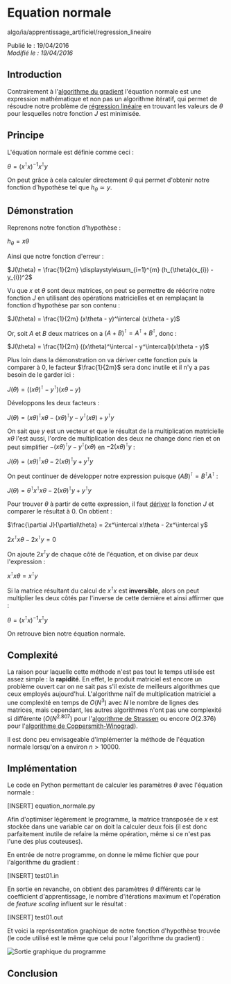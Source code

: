 Equation normale
================
algo/ia/apprentissage_artificiel/regression_lineaire

Publié le : 19/04/2016  
*Modifié le : 19/04/2016*

## Introduction

Contrairement à l'[algorithme du gradient](/algo/ia/apprentissage_artificiel/regression_lineaire/algo_gradient.html) l'équation normale est une expression mathématique et non pas un algorithme itératif, qui permet de résoudre notre problème de [régression linéaire](/algo/ia/apprentissage_artificiel/regression_lineaire.html) en trouvant les valeurs de $\theta$ pour lesquelles notre fonction $J$ est minimisée.

## Principe

L'équation normale est définie comme ceci :

$\theta = (x^\intercal x)^{-1} x^\intercal y$

On peut grâce à cela calculer directement $\theta$ qui permet d'obtenir notre fonction d'hypothèse tel que $h_{\theta} \simeq y$.

## Démonstration

Reprenons notre fonction d'hypothèse :

$h_{\theta} = x\theta$

Ainsi que notre fonction d'erreur :

$J(\theta) = \frac{1}{2m} \displaystyle\sum_{i=1}^{m} (h_{\theta}(x_{i}) - y_{i})^2$

Vu que $x$ et $\theta$ sont deux matrices, on peut se permettre de réécrire notre fonction $J$ en utilisant des opérations matricielles et en remplaçant la fonction d'hypothèse par son contenu :

$J(\theta) = \frac{1}{2m} (x\theta - y)^\intercal (x\theta - y)$

Or, soit $A$ et $B$ deux matrices on a $(A + B)^\intercal = A^\intercal + B^\intercal$, donc :

$J(\theta) = \frac{1}{2m} ((x\theta)^\intercal - y^\intercal)(x\theta - y)$

Plus loin dans la démonstration on va dériver cette fonction puis la comparer à 0, le facteur $\frac{1}{2m}$ sera donc inutile et il n'y a pas besoin de le garder ici :

$J(\theta) = ((x\theta)^\intercal - y^\intercal)(x\theta - y)$

Développons les deux facteurs :

$J(\theta) = (x\theta)^\intercal x\theta - (x\theta)^\intercal y - y^\intercal (x\theta) + y^\intercal y$

On sait que $y$ est un vecteur et que le résultat de la multiplication matricielle $x\theta$ l'est aussi, l'ordre de multiplication des deux ne change donc rien et on peut simplifier $- (x\theta)^\intercal y - y^\intercal (x\theta)$ en $-2(x\theta)^\intercal y$ :

$J(\theta) = (x\theta)^\intercal x\theta -2(x\theta)^\intercal y + y^\intercal y$

On peut continuer de développer notre expression puisque $(AB)^\intercal = B^\intercal A^\intercal$ :

$J(\theta) = \theta^\intercal x^\intercal x\theta - 2(x\theta)^\intercal y + y^\intercal y$

Pour trouver $\theta$ à partir de cette expression, il faut [dériver](http://eli.thegreenplace.net/2015/the-normal-equation-and-matrix-calculus/) la fonction $J$ et comparer le résultat à 0. On obtient :

$\frac{\partial J}{\partial\theta} = 2x^\intercal x\theta - 2x^\intercal y$

$2x^\intercal x\theta - 2x^\intercal y = 0$

On ajoute $2x^\intercal y$ de chaque côté de l'équation, et on divise par deux l'expression :

$x^\intercal x\theta = x^\intercal y$

Si la matrice résultant du calcul de $x^\intercal x$ est **inversible**, alors on peut multiplier les deux côtés par l'inverse de cette dernière et ainsi affirmer que :

$\theta = (x^\intercal x)^{-1} x^\intercal y$

On retrouve bien notre équation normale.

## Complexité

La raison pour laquelle cette méthode n'est pas tout le temps utilisée est assez simple : la **rapidité**. En effet, le produit matriciel est encore un problème ouvert car on ne sait pas s'il existe de meilleurs algorithmes que ceux employés aujourd'hui. L'algorithme naïf de multiplication matriciel a une complexité en temps de $O(N^3)$ avec $N$ le nombre de lignes des matrices, mais cependant, les autres algorithmes n'ont pas une complexité si différente ($O(N^{2.807})$ pour l'[algorithme de Strassen](https://en.wikipedia.org/wiki/Strassen_algorithm) ou encore $O(2.376)$ pour l'[algorithme de Coppersmith-Winograd](https://en.wikipedia.org/wiki/Coppersmith%E2%80%93Winograd_algorithm)).

Il est donc peu envisageable d'implémenter la méthode de l'équation normale lorsqu'on a environ $n > 10000$.

## Implémentation

Le code en Python permettant de calculer les paramètres $\theta$ avec l'équation normale :

[INSERT]
equation_normale.py

Afin d'optimiser légèrement le programme, la matrice transposée de $x$ est stockée dans une variable car on doit la calculer deux fois (il est donc parfaitement inutile de refaire la même opération, même si ce n'est pas l'une des plus couteuses).

En entrée de notre programme, on donne le même fichier que pour l'algorithme du gradient :

[INSERT]
test01.in

En sortie en revanche, on obtient des paramètres $\theta$ différents car le coefficient d'apprentissage, le nombre d'itérations maximum et l'opération de *feature scaling* influent sur le résultat :

[INSERT]
test01.out

Et voici la représentation graphique de notre fonction d'hypothèse trouvée (le code utilisé est le même que celui pour l'algorithme du gradient) :

![Sortie graphique du programme](//static.napnac.ga/img/algo/ia/apprentissage_artificiel/regression_lineaire/equation_normale/sortie_prog.png)

## Conclusion
